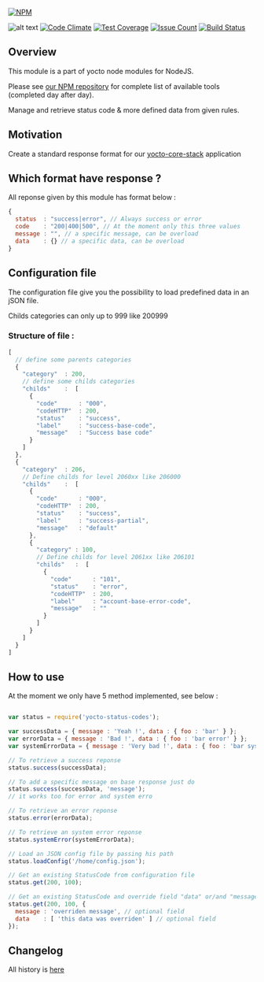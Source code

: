 [![NPM](https://nodei.co/npm/yocto-status-codes.png?downloads=true&downloadRank=true&stars=true)](https://nodei.co/npm/yocto-status-codes/)

![alt text](https://david-dm.org/yoctore/yocto-status-codes.svg "Dependencies Status")
[![Code Climate](https://codeclimate.com/github/yoctore/yocto-status-codes/badges/gpa.svg)](https://codeclimate.com/github/yoctore/yocto-status-codes)
[![Test Coverage](https://codeclimate.com/github/yoctore/yocto-status-codes/badges/coverage.svg)](https://codeclimate.com/github/yoctore/yocto-status-codes/coverage)
[![Issue Count](https://codeclimate.com/github/yoctore/yocto-status-codes/badges/issue_count.svg)](https://codeclimate.com/github/yoctore/yocto-status-codes)
[![Build Status](https://travis-ci.org/yoctore/yocto-status-codes.svg?branch=master)](https://travis-ci.org/yoctore/yocto-status-codes)

## Overview

This module is a part of yocto node modules for NodeJS.

Please see [our NPM repository](https://www.npmjs.com/~yocto) for complete list of available tools (completed day after day).

Manage and retrieve status code & more defined data from given rules.

## Motivation

Create a standard response format for our [yocto-core-stack](https://www.npmjs.com/package/yocto-core-stack) application

## Which format have response ?

All reponse given by this module has format below :

```javascript
{
  status  : "success|error", // Always success or error
  code    : "200|400|500", // At the moment only this three values
  message : "", // a specific message, can be overload
  data    : {} // a specific data, can be overload
}
```

## Configuration file

The configuration file give you the possibility to load predefined data in an jSON file.

Childs categories can only up to 999 like 200999

### Structure of file :

```javascript
[
  // define some parents categories
  {
    "category"  : 200,
    // define some childs categories
    "childs"    :  [
      {
        "code"      : "000",
        "codeHTTP"  : 200,
        "status"    : "success",
        "label"     : "success-base-code",
        "message"   : "Success base code"
      }
    ]
  },
  {
    "category"  : 206,
    // Define childs for level 2060xx like 206000
    "childs"    :  [
      {
        "code"      : "000",
        "codeHTTP"  : 200,
        "status"    : "success",
        "label"     : "success-partial",
        "message"   : "default"
      },
      {
        "category" : 100,
        // Define childs for level 2061xx like 206101
        "childs"   :  [
          {
            "code"      : "101",
            "status"    : "error",
            "codeHTTP"  : 200,
            "label"     : "account-base-error-code",
            "message"   : ""
          }
        ]
      }
    ]
  }
]
```

## How to use

At the moment we only have 5 method implemented, see below :

```javascript

var status = require('yocto-status-codes');

var successData = { message : 'Yeah !', data : { foo : 'bar' } };
var errorData = { message : 'Bad !', data : { foo : 'bar error' } };
var systemErrorData = { message : 'Very bad !', data : { foo : 'bar system' } };

// To retrieve a success reponse
status.success(successData);

// To add a specific message on base response just do
status.success(successData, 'message');
// it works too for error and system erro

// To retrieve an error reponse
status.error(errorData);

// To retrieve an system error reponse
status.systemError(systemErrorData);

// Load an JSON config file by passing his path
status.loadConfig('/home/config.json');

// Get an existing StatusCode from configuration file
status.get(200, 100);

// Get an existing StatusCode and override field "data" or/and "message"
status.get(200, 100, {
  message : 'overriden message', // optional field
  data    : [ 'this data was overriden' ] // optional field
});
```


## Changelog

All history is [here](https://github.com/yoctore/yocto-status-codes/blob/master/CHANGELOG.md)

